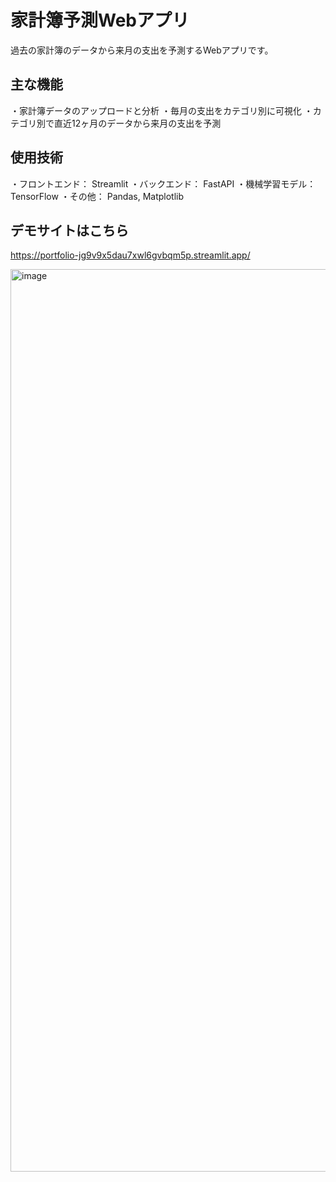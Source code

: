 # 家計簿予測Webアプリ

過去の家計簿のデータから来月の支出を予測するWebアプリです。

## 主な機能

・家計簿データのアップロードと分析
・毎月の支出をカテゴリ別に可視化
・カテゴリ別で直近12ヶ月のデータから来月の支出を予測

## 使用技術

・フロントエンド： Streamlit
・バックエンド： FastAPI
・機械学習モデル： TensorFlow
・その他： Pandas, Matplotlib

## デモサイトはこちら

https://portfolio-jg9v9x5dau7xwl6gvbqm5p.streamlit.app/

<img width="1444" alt="image" src="https://github.com/user-attachments/assets/394da47c-b745-4916-9dab-fb7e0eeba300" />
